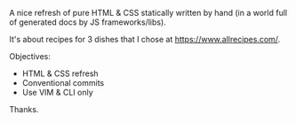 A nice refresh of pure HTML & CSS statically written by hand (in a world full of generated docs by JS frameworks/libs).

It's about recipes for 3 dishes that I chose at https://www.allrecipes.com/.

Objectives:
- HTML & CSS refresh
- Conventional commits
- Use VIM & CLI only

Thanks.
